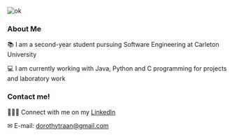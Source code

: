 ![ok](https://user-images.githubusercontent.com/62575445/112886721-4b741d00-90a0-11eb-81f1-bcce6c76fce1.PNG)
### About Me
📚 I am a second-year student pursuing Software Engineering at Carleton University

💻 I am currently working with Java, Python and C programming for projects and laboratory work

### Contact me! 
👩🏻‍💻 Connect with me on my [LinkedIn](https://www.linkedin.com/in/dorothy-tran-124a381b7/)

✉ E-mail: dorothytraan@gmail.com
